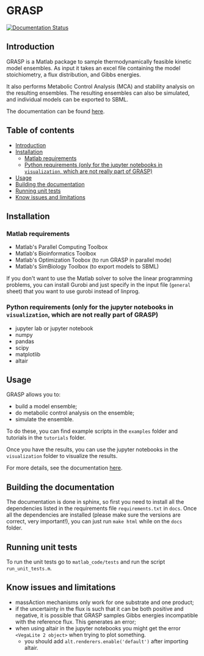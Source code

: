 # GRASP

<a href='https://graspk.readthedocs.io/en/latest/?badge=latest'>
    <img src='https://readthedocs.org/projects/graspk/badge/?version=latest' alt='Documentation Status' />
</a>

## Introduction 

GRASP is a Matlab package to sample thermodynamically feasible kinetic model ensembles.
As input it takes an excel file containing the model stoichiometry, a flux distribution, and Gibbs energies.

It also performs Metabolic Control Analysis (MCA) and stability analysis on the resulting ensembles. The resulting ensembles can also be simulated, and individual models can be exported to SBML.

The documentation can be found [here](https://graspk.readthedocs.io).


## Table of contents

- [Introduction](#introduction)
- [Installation](#installation)
  - [Matlab requirements](#matlab-requirements)
  - [Python requirements (only for the jupyter notebooks in `visualization`, which are not really part of GRASP)](#python-requirements-only-for-the-jupyter-notebooks-in-visualization-which-are-not-really-part-of-grasp)
- [Usage](#usage)
- [Building the documentation](#building-the-documentation)
- [Running unit tests](#running-unit-tests)
- [Know issues and limitations](#know-issues-and-limitations)


## Installation

### Matlab requirements

* Matlab's Parallel Computing Toolbox
* Matlab's Bioinformatics Toolbox
* Matlab's Optimization Toobox (to run GRASP in parallel mode)
* Matlab's SimBiology Toolbox (to export models to SBML)

If you don't want to use the Matlab solver to solve the linear programming problems, you can install Gurobi and just specify in the input file (`general` sheet) that you want to use gurobi instead of linprog.

### Python requirements (only for the jupyter notebooks in `visualization`, which are not really part of GRASP)

* jupyter lab or jupyter notebook
* numpy
* pandas
* scipy
* matplotlib
* altair

## Usage

GRASP allows you to:
 - build a model ensemble;
 - do metabolic control analysis on the ensemble;
 - simulate the ensemble.

To do these, you can find example scripts in the `examples` folder and tutorials in the `tutorials` folder.
 
Once you have the results, you can use the jupyter notebooks in the `visualization` folder to visualize the results.

For more details, see the documentation [here](https://graspk.readthedocs.io).


## Building the documentation

The documentation is done in sphinx, so first you need to install all the dependencies listed in the requirements file `requirements.txt` in `docs`. 
Once all the dependencies are installed (please make sure the versions are correct, very important!), you can just run `make html`  while on the `docs` folder.


## Running unit tests

To run the unit tests go to `matlab_code/tests` and run the script `run_unit_tests.m`.


## Know issues and limitations

 - massAction mechanisms only work for one substrate and one product;
 - if the uncertainty in the flux is such that it can be both positive and negative, it is possible that GRASP samples Gibbs energies incompatible with the reference flux. This generates an error;
 - when using altair in the jupyter notebooks you might get the error `<VegaLite 2 object>` when trying to plot something. 
    - you should add `alt.renderers.enable('default')` after importing altair. 
